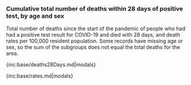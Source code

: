 ### Cumulative total number of deaths within 28 days of positive test, by age and sex 

Total number of deaths since the start of the pandemic of people who had had a positive test result for COVID-19 and died with 28 days, and death rates per 100,000 resident population. Some records have missing age or sex, so the sum of the subgroups does not equal the total deaths for the area.

{inc:base/deaths28Days.md|modals}

{inc:base/rates.md|modals}